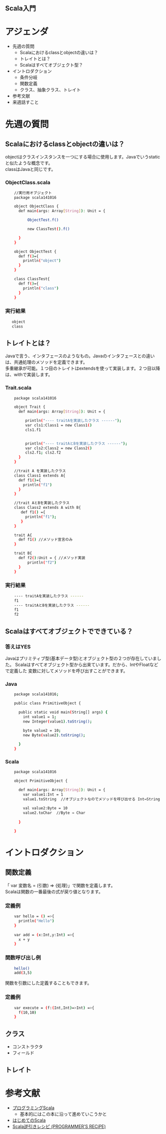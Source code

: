 Scala入門
---

# アジェンダ
* 先週の質問
  - Scalaにおけるclassとobjectの違いは？
  - トレイトとは？
  - Scalaはすべてオブジェクト型？
* イントロダクション
  - 条件分岐   
  - 関数定義  
  - クラス、抽象クラス、トレイト
* 参考文献
* 来週話すこと

# 先週の質問
## Scalaにおけるclassとobjectの違いは？ 
objectはクラスインスタンスを一つにする場合に使用します。Javaでいうstaticと似たような概念です。    
classはJavaと同じです。
### ObjectClass.scala
```sh
    //実行用オブジェクト
    package scala141016

    object ObjectClass {
      def main(args: Array[String]): Unit = {

          ObjectTest.f()

          new ClassTest().f()

      }
    }

    object ObjectTest {
      def f()={
        println("object")
      }
    }

    class ClassTest{
      def f()={
        println("class")  
      }
    }
```
### 実行結果
```sh
   object
   class
```
## トレイトとは？
Javaで言う、インタフェースのようなもの。Javaのインタフェースとの違いは、共通処理のメソッドを定義できます。   
多重継承が可能。１つ目のトレイトはextendsを使って実装します。２つ目以降は、withで実装します。
### Trait.scala
```sh
    package scala141016

    object Trait {
      def main(args: Array[String]): Unit = {

         println("---- traitAを実装したクラス ------");
         var cls1:Class1 = new Class1()
         cls1.f1
         

         println("---- traitAとBを実装したクラス ------");
         var cls2:Class2 = new Class2()
         cls2.f1; cls2.f2
      }
    }

    //trait A を実装したクラス
    class Class1 extends A{
      def f1()={
        println("f1")
      }
    }

    //trait AとBを実装したクラス
    class Class2 extends A with B{
       def f1() ={
         println("f1");
       }
    }

    trait A{
      def f1() //メソッド宣言のみ  
    }

    trait B{
      def f2():Unit = { //メソッド実装
          println("f2") 
      }
    }
```
### 実行結果
```sh
    ---- traitAを実装したクラス ------
    f1
    ---- traitAとBを実装したクラス ------
    f1
    f2
```
## Scalaはすべてオブジェクトでできている？
### 答えはYES
Javaはプリミティブ型(基本データ型)とオブジェクト型の２つが存在していました。
Scalaはすべてオブジェクト型から出来ています。だから、IntやFloatなどで定義した
変数に対してメソッドを呼び出すことができます。

### Java
```sh
    package scala141016;

    public class PrimitiveObject {

      public static void main(String[] args) {
        int value1 = 1;
        new Integer(value1).toString();
        
        byte value2 = 10;
        new Byte(value2).toString();

      }
    }
```


### Scala
```sh
    package scala141016

    object PrimitiveObject {

      def main(args: Array[String]): Unit = {
        var value1:Int = 1
        value1.toString  //オブジェクトなのでメソッドを呼び出せる Int⇛String
        
        val value2:Byte = 10
        value2.toChar  //Byte ⇛ Char
        
      }

    } 
```
# イントロダクション
## 関数定義
「 var 変数名 = (引数) => {処理}」で関数を定義します。    
Scalaは関数の一番最後の式が戻り値となります。
### 定義例
```sh
    var hello = () =>{
      println("Hello")
    }
    
    var add = (x:Int,y:Int) =>{
      x + y
    }
```
### 関数呼び出し例
```sh
    hello()
    add(3,5)
```
関数を引数にした定義することもできます。
###  定義例
```sh
    var execute = (f:(Int,Int)=>Int) =>{
      f(10,10)
    }
```

## クラス
* コンストラクタ
* フィールド

## トレイト







# 参考文献
- [プログラミングScala](http://www.amazon.co.jp/プログラミングScala-Dean-Wampler/dp/4873114810)
    * 基本的にはこの本に沿って進めていこうかと
- [はじめてのScala](http://www.amazon.co.jp/はじめてのScala―「関数型-オブジェクト指向」の次世代言語-I・O-BOOKS-清水/dp/4777515109/ref=sr_1_1?s=books&ie=UTF8&qid=1412742966&sr=1-1&keywords=はじめてのscala)
- [Scala逆引きレシピ (PROGRAMMER’S RECiPE)](http://www.amazon.co.jp/Scala%E9%80%86%E5%BC%95%E3%81%8D%E3%83%AC%E3%82%B7%E3%83%94-PROGRAMMER%E2%80%99S-RECiPE-%E7%AB%B9%E6%B7%BB-%E7%9B%B4%E6%A8%B9/dp/4798125415/ref=sr_1_3?ie=UTF8&qid=1413305756&sr=8-3&keywords=scala)

